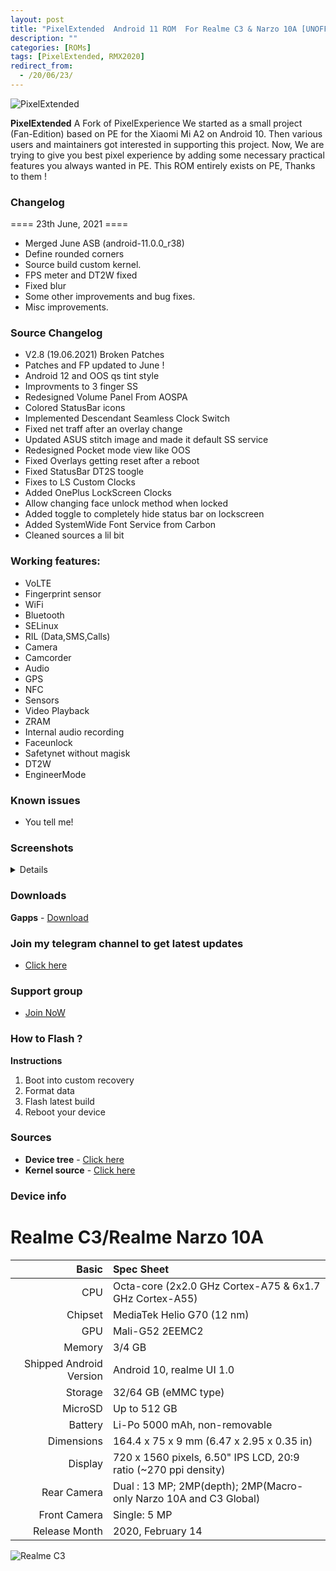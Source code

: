 ```yaml
---
layout: post
title: "PixelExtended  Android 11 ROM  For Realme C3 & Narzo 10A [UNOFFICIAL]"
description: ""
categories: [ROMs]
tags: [PixelExtended, RMX2020]
redirect_from:
  - /20/06/23/
---
```


![PixelExtended](https://gitlab.com/sribalaji/sribalaji.gitlab.io/-/raw/master/assets/images/headers/PEX_v2.8.jpg?raw=true)

**PixelExtended** A Fork of PixelExperience
We started as a small project (Fan-Edition) based on PE for the Xiaomi Mi A2 on Android 10. Then various users and maintainers got interested in supporting this project. Now, We are trying to give you best pixel experience by adding some necessary practical features you always wanted in PE. This ROM entirely exists on PE, Thanks to them !

### Changelog
==== 23th June, 2021 ====

- Merged June ASB (android-11.0.0_r38) 
- Define rounded corners
- Source build custom kernel.
- FPS meter and DT2W fixed
- Fixed blur 
- Some other improvements and bug fixes.
- Misc improvements.

### Source Changelog
- V2.8 (19.06.2021) Broken Patches
- Patches and FP updated to June !
- Android 12 and OOS qs tint style
- Improvments to 3 finger SS
- Redesigned Volume Panel From AOSPA
- Colored StatusBar icons
- Implemented Descendant Seamless Clock Switch
- Fixed net traff after an overlay change
- Updated ASUS stitch image and made it default SS service
- Redesigned Pocket mode view like OOS
- Fixed Overlays getting reset after a reboot
- Fixed StatusBar DT2S toogle
- Fixes to LS Custom Clocks
- Added OnePlus LockScreen Clocks
- Allow changing face unlock method when locked
- Added toggle to completely hide status bar on lockscreen
- Added SystemWide Font Service from Carbon
- Cleaned sources a lil bit

### Working features:
* VoLTE
* Fingerprint sensor
* WiFi
* Bluetooth
* SELinux
* RIL (Data,SMS,Calls)
* Camera
* Camcorder
* Audio
* GPS
* NFC
* Sensors
* Video Playback
* ZRAM
* Internal audio recording
* Faceunlock
* Safetynet without magisk
* DT2W
* EngineerMode

### Known issues
* You tell me!

### Screenshots
<details>
<div id="images">
<img class="screenshot" src="https://imgur.com/5KYJKG7.jpg7">
<img class="screenshot" src="https://imgur.com/CymwZ6N.jpg">
<img class="screenshot" src="https://imgur.com/0VDlcdH.jpg">
<img class="screenshot" src="https://imgur.com/1ZhUpeE.jpg">
<img class="screenshot" src="https://imgur.com/JzZpGDn.jpg">
<img class="screenshot" src="https://imgur.com/vmubZxd.jpg">
<img class="screenshot" src="https://imgur.com/pRlqQB6">
<img class="screenshot" src="https://imgur.com/GdEJssH.jpg">
<img class="screenshot" src="https://imgur.com/KjkoVTy.jpg">
</div>
</details>

### Downloads
**Gapps** - [Download](https://the.manshutyagi.workers.dev//crDroidAndroid-11.0-20210619-RMX2020-v7.7.zip)


### Join my telegram channel to get latest updates
* [Click here](https://t.me/TheCloverly_Releases)

### Support group
* [Join NoW](https://t.me/SriBalajiHub)

### How to Flash ?
**Instructions**
1) Boot into custom recovery 
2) Format data
3) Flash latest build
4) Reboot your device 

### Sources
* **Device tree** - [Click here](https://github.com/Realme-G70-Series/device_realme_RMX2020)
* **Kernel source** - [Click here](https://github.com/Realme-G70-Series/kernel_realme_rmx2020)

### Device info
Realme C3/Realme Narzo 10A
================================

Basic   | Spec Sheet
-------:|:----------------------
CPU     | Octa-core (2x2.0 GHz Cortex-A75 & 6x1.7 GHz Cortex-A55)
Chipset | MediaTek Helio G70 (12 nm)
GPU     | Mali-G52 2EEMC2
Memory  | 3/4 GB
Shipped Android Version | Android 10, realme UI 1.0 
Storage | 32/64 GB (eMMC type)
MicroSD | Up to 512 GB 
Battery | Li-Po 5000 mAh, non-removable
Dimensions | 164.4 x 75 x 9 mm (6.47 x 2.95 x 0.35 in)
Display | 720 x 1560 pixels, 6.50" IPS LCD, 20:9 ratio (~270 ppi density)
Rear Camera  | Dual : 13 MP; 2MP(depth); 2MP(Macro- only Narzo 10A and C3 Global)
Front Camera | Single: 5 MP
Release Month | 2020, February 14 | 2020, May 22 

![Realme C3](https://fdn2.gsmarena.com/vv/pics/realme/realme-c3-2020-2.jpg "Realme C3")
